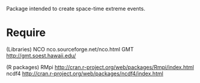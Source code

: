 Package intended to create space-time extreme events.

Require
=======
(Libraries)
NCO nco.sourceforge.net/nco.html
GMT http://gmt.soest.hawaii.edu/

(R packages)
RMpi http://cran.r-project.org/web/packages/Rmpi/index.html
ncdf4 http://cran.r-project.org/web/packages/ncdf4/index.html
